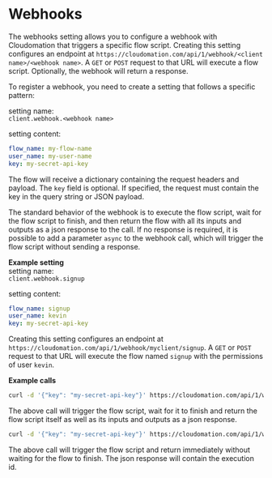# Webhooks

The webhooks setting allows you to configure a webhook with Cloudomation that triggers a specific flow script. Creating this setting configures an endpoint at `https://cloudomation.com/api/1/webhook/<client name>/<webhook name>`. A `GET` or `POST` request to that URL will execute a flow script. Optionally, the webhook will return a response.

To register a webhook, you need to create a setting that follows a specific pattern:

setting name:  
`client.webhook.<webhook name>`  

setting content:  
```yaml
flow_name: my-flow-name
user_name: my-user-name
key: my-secret-api-key
```

The flow will receive a dictionary containing the request headers and payload.
The `key` field is optional. If specified, the request must contain the key in
the query string or JSON payload.

The standard behavior of the webhook is to execute the flow script, wait for the flow script to finish, and then return the flow with all its inputs and outputs as a json response to the call. If no response is required, it is possible to add a parameter `async` to the webhook call, which will trigger the flow script without sending a response.

**Example setting**   
setting name:  
`client.webhook.signup`

setting content:  
```yaml
flow_name: signup
user_name: kevin
key: my-secret-api-key
```

Creating this setting configures an endpoint at `https://cloudomation.com/api/1/webhook/myclient/signup`. A `GET` or `POST` request to that URL will execute the flow named `signup` with the permissions of user `kevin`.

**Example calls**   
```bash
curl -d '{"key": "my-secret-api-key"}' https://cloudomation.com/api/1/webhook/test-client/my-webhook
```
The above call will trigger the flow script, wait for it to finish and return the flow script itself as well as its inputs and outputs as a json response.
```bash
curl -d '{"key": "my-secret-api-key"}' https://cloudomation.com/api/1/webhook/test-client/my-webhook?async
```
The above call will trigger the flow script and return immediately without waiting for the flow to finish. The json response will contain the execution id.
